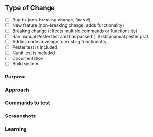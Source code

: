<!-- Below information IS REQUIRED with every PR -->
## Type of Change
<!-- What type of change does your code introduce -->
 - [ ] Bug fix (non-breaking change, fixes #<enter issue number>)
 - [ ] New feature (non-breaking change, adds functionality)
 - [ ] Breaking change (effects multiple commands or functionality)
 - [ ] Ran manual Pester test and has passed (`.\tests\manual.pester.ps1)
 - [ ] Adding code coverage to existing functionality
 - [ ] Pester test is included
 - [ ] Nunit test is included
 - [ ] Documentation
 - [ ] Build system
 
<!-- Below this line you can erase anything that is not applicable -->
### Purpose
<!-- What is the purpose or goal of this PR? (doesn't have to be an essay) --> 

### Approach
<!-- How does this change solve that purpose -->

### Commands to test
<!-- if these are the examples in the help just note it as such -->

### Screenshots
<!-- pictures say a thousand words without typing any of it -->

### Learning
<!-- Optional -->
<!-- 
	Include:
	 - blog post that may have assisted in writing the code
	 - blog post that were initial source
	 - special or unique approach made to solve the problem
-->
